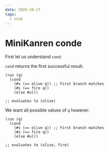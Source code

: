 ```yaml
---
date: 2020-10-17
tags: 
  - stub
---
```


# MiniKanren conde

First let us understand `cond`:

`cond` returns the first successful result:

``` elisp
(run (q)
  (cond
    (#s (== olive q)) ;; First branch matches
    (#s (== fire q))
    (else #u)))
    
;; evaluates to (olive)
```

We want all possible values of `q` however:

``` elisp
(run (q)
  (cond
    (#s (== olive q)) ;; First branch matches
    (#s (== fire q))
    (else #u)))

;; evaluates to (olive, fire)
```

